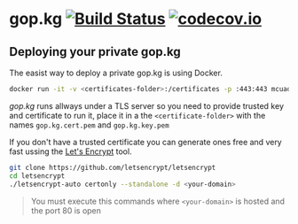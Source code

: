 # gop.kg [![Build Status](https://travis-ci.org/mcuadros/gop.kg.svg?branch=master)](https://travis-ci.org/mcuadros/gop.kg) [![codecov.io](https://codecov.io/github/mcuadros/gop.kg/coverage.svg?branch=master)](https://codecov.io/github/mcuadros/gop.kg?branch=master) 


## Deploying your private gop.kg

The easist way to deploy a private gop.kg is using Docker.

```sh
docker run -it -v <certificates-folder>:/certificates -p :443:443 mcuadros/gop.kg
```

*gop.kg* runs allways under a TLS server so you need to provide trusted key and certificate to run it, place it in a the `<certificate-folder>` with the names `gop.kg.cert.pem` and `gop.kg.key.pem`

If you don't have a trusted certificate you can generate ones free and very fast ussing the [Let's Encrypt](https://letsencrypt.org/) tool. 

```sh
git clone https://github.com/letsencrypt/letsencrypt
cd letsencrypt
./letsencrypt-auto certonly --standalone -d <your-domain>
```

> You must execute this commands where `<your-domain>` is hosted and the port 80 is open
